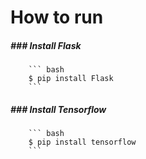 <h1>How to run</h1>

<h5>### Install Flask</h5>

        ``` bash
        $ pip install Flask
        ```
   
<h5>### Install Tensorflow</h5>

        ``` bash
        $ pip install tensorflow
        ```
    
